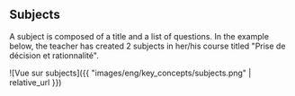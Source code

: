 ## Subjects

A subject is composed of a title and a list of questions. In the example below, the teacher has created 2 subjects in her/his course
titled "Prise de décision et rationnalité".

![Vue sur subjects]({{ "images/eng/key_concepts/subjects.png" | relative_url }})
